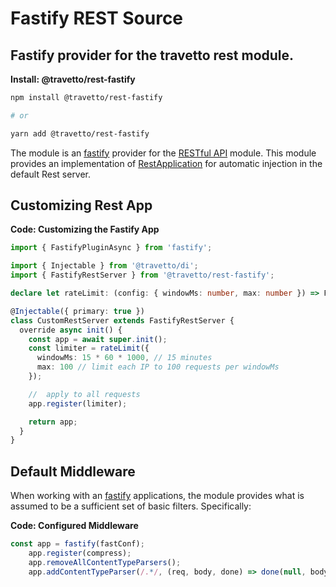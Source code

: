 <!-- This file was generated by @travetto/doc and should not be modified directly -->
<!-- Please modify https://github.com/travetto/travetto/tree/main/module/rest-fastify/DOC.tsx and execute "npx trv doc" to rebuild -->
# Fastify REST Source

## Fastify provider for the travetto rest module.

**Install: @travetto/rest-fastify**
```bash
npm install @travetto/rest-fastify

# or

yarn add @travetto/rest-fastify
```

The module is an [fastify](https://www.fastify.io/) provider for the [RESTful API](https://github.com/travetto/travetto/tree/main/module/rest#readme "Declarative api for RESTful APIs with support for the dependency injection module.") module.  This module provides an implementation of [RestApplication](https://github.com/travetto/travetto/tree/main/module/rest/src/application/rest.ts#L19) for automatic injection in the default Rest server.

## Customizing Rest App

**Code: Customizing the Fastify App**
```typescript
import { FastifyPluginAsync } from 'fastify';

import { Injectable } from '@travetto/di';
import { FastifyRestServer } from '@travetto/rest-fastify';

declare let rateLimit: (config: { windowMs: number, max: number }) => FastifyPluginAsync;

@Injectable({ primary: true })
class CustomRestServer extends FastifyRestServer {
  override async init() {
    const app = await super.init();
    const limiter = rateLimit({
      windowMs: 15 * 60 * 1000, // 15 minutes
      max: 100 // limit each IP to 100 requests per windowMs
    });

    //  apply to all requests
    app.register(limiter);

    return app;
  }
}
```

## Default Middleware
When working with an [fastify](https://www.fastify.io/) applications, the module provides what is assumed to be a sufficient set of basic filters. Specifically:

**Code: Configured Middleware**
```typescript
const app = fastify(fastConf);
    app.register(compress);
    app.removeAllContentTypeParsers();
    app.addContentTypeParser(/.*/, (req, body, done) => done(null, body));
```
